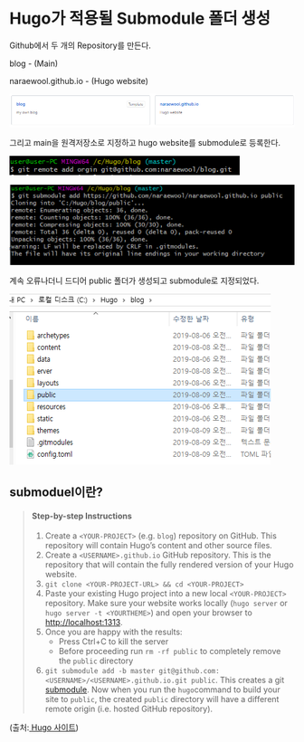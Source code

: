 # Hugo가 적용될 Submodule 폴더 생성

Github에서 두 개의 Repository를 만든다.

blog - \(Main\)

naraewool.github.io - \(Hugo website\)

![](../../.gitbook/assets/image%20%2824%29.png)



그리고 main을 원격저장소로 지정하고 hugo website를 submodule로 등록한다.



![](../../.gitbook/assets/image%20%2814%29.png)

![](../../.gitbook/assets/image%20%2834%29.png)

계속 오류나더니 드디어 public 폴더가 생성되고 submodule로 지정되었다. 

![](../../.gitbook/assets/image%20%2829%29.png)



## submoduel이란?





> #### Step-by-step Instructions[ ](https://gohugo.io/hosting-and-deployment/hosting-on-github/#step-by-step-instructions) <a id="step-by-step-instructions"></a>
>
> 1. Create a `<YOUR-PROJECT>` \(e.g. `blog`\) repository on GitHub. This repository will contain Hugo’s content and other source files.
> 2. Create a `<USERNAME>.github.io` GitHub repository. This is the repository that will contain the fully rendered version of your Hugo website.
> 3. `git clone <YOUR-PROJECT-URL> && cd <YOUR-PROJECT>`
> 4. Paste your existing Hugo project into a new local `<YOUR-PROJECT>` repository. Make sure your website works locally \(`hugo server` or `hugo server -t <YOURTHEME>`\) and open your browser to [http://localhost:1313](http://localhost:1313/).
> 5. Once you are happy with the results:
>    * Press Ctrl+C to kill the server
>    * Before proceeding run `rm -rf public` to completely remove the `public` directory
> 6. `git submodule add -b master git@github.com:<USERNAME>/<USERNAME>.github.io.git public`. This creates a git [submodule](https://github.com/blog/2104-working-with-submodules). Now when you run the `hugo`command to build your site to `public`, the created `public` directory will have a different remote origin \(i.e. hosted GitHub repository\).

\(출처:[ Hugo 사이트](https://gohugo.io/hosting-and-deployment/hosting-on-github/#step-by-step-instructions)\)







